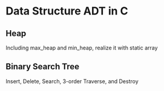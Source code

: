 # Data Structure ADT in C
## Heap
Including max_heap and min_heap, realize it with static array
## Binary Search Tree
Insert, Delete, Search, 3-order Traverse, and Destroy
